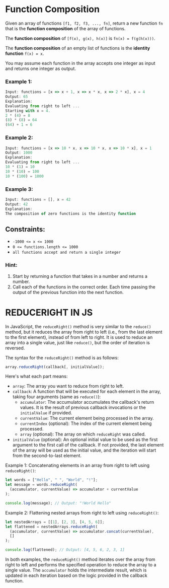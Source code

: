 # Function Composition

Given an array of functions `[f1, f2, f3, ..., fn]`, return a new function `fn` that is the **function composition** of the array of functions.

The **function composition** of `[f(x), g(x), h(x)]` is `fn(x) = f(g(h(x)))`.

The **function composition** of an empty list of functions is the **identity function** `f(x) = x`.

You may assume each function in the array accepts one integer as input and returns one integer as output.

### Example 1:

```javascript
Input: functions = [x => x + 1, x => x * x, x => 2 * x], x = 4
Output: 65
Explanation:
Evaluating from right to left ...
Starting with x = 4.
2 * (4) = 8
(8) * (8) = 64
(64) + 1 = 6
```

### Example 2:

```javascript
Input: functions = [x => 10 * x, x => 10 * x, x => 10 * x], x = 1
Output: 1000
Explanation:
Evaluating from right to left ...
10 * (1) = 10
10 * (10) = 100
10 * (100) = 1000
```

### Example 3:

```javascript
Input: functions = [], x = 42
Output: 42
Explanation:
The composition of zero functions is the identity function
```

## Constraints:

- `-1000 <= x <= 1000`
- `0 <= functions.length <= 1000`
- `all functions accept and return a single integer`

### Hint:

1. Start by returning a function that takes in a number and returns a number.
2. Call each of the functions in the correct order. Each time passing the output of the previous function into the next function.

# REDUCERIGHT IN JS

In JavaScript, the `reduceRight()` method is very similar to the `reduce()` method, but it reduces the array from right to left (i.e., from the last element to the first element), instead of from left to right. It is used to reduce an array into a single value, just like `reduce()`, but the order of iteration is reversed.

The syntax for the `reduceRight()` method is as follows:

```javascript
array.reduceRight(callback[, initialValue]);
```

Here's what each part means:

- `array`: The array you want to reduce from right to left.
- `callback`: A function that will be executed for each element in the array, taking four arguments (same as `reduce()`):
  - `accumulator`: The accumulator accumulates the callback's return values. It is the result of previous callback invocations or the `initialValue` if provided.
  - `currentValue`: The current element being processed in the array.
  - `currentIndex` (optional): The index of the current element being processed.
  - `array` (optional): The array on which `reduceRight` was called.
- `initialValue` (optional): An optional initial value to be used as the first argument to the first call of the callback. If not provided, the last element of the array will be used as the initial value, and the iteration will start from the second-to-last element.

Example 1: Concatenating elements in an array from right to left using `reduceRight()`:

```javascript
let words = ["Hello", " ", "World", "!"];
let message = words.reduceRight(
  (accumulator, currentValue) => accumulator + currentValue
);

console.log(message); // Output: "!World Hello"
```

Example 2: Flattening nested arrays from right to left using `reduceRight()`:

```javascript
let nestedArrays = [[1], [2, 3], [4, 5, 6]];
let flattened = nestedArrays.reduceRight(
  (accumulator, currentValue) => accumulator.concat(currentValue),
  []
);

console.log(flattened); // Output: [4, 5, 6, 2, 3, 1]
```

In both examples, the `reduceRight()` method iterates over the array from right to left and performs the specified operation to reduce the array to a single value. The `accumulator` holds the intermediate result, which is updated in each iteration based on the logic provided in the callback function.
